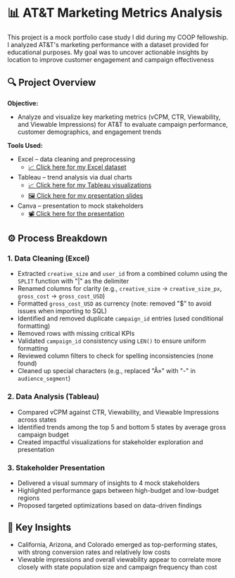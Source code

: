 # 📊 AT&T Marketing Metrics Analysis

This project is a mock portfolio case study I did during my COOP fellowship. I analyzed AT&T's marketing performance with a dataset provided for educational purposes. My goal was to uncover actionable insights by location to improve customer engagement and campaign effectiveness

## 🔍 Project Overview

**Objective:**  
- Analyze and visualize key marketing metrics (vCPM, CTR, Viewability, and Viewable Impressions) for AT&T to evaluate campaign performance, customer demographics, and engagement trends

**Tools Used:**
- Excel – data cleaning and preprocessing
  - [📈 Click here for my Excel dataset](https://github.com/1-icenine/Portfolio/tree/main/Tableau/AT%26T%20Mock%20Marketing%20Study/Dataset)
- Tableau – trend analysis via dual charts
  - [📈 Click here for my Tableau visualizations](https://public.tableau.com/app/profile/nicholas.louie/viz/NicksSpatialAnalysisCTRCPMvCPMViewability/vCPMvsViewabilityDualChart)
  - [🖼️ Click here for my presentation slides](https://github.com/1-icenine/Portfolio/tree/main/Tableau/AT%26T%20Mock%20Marketing%20Study/Visuals)
- Canva – presentation to mock stakeholders
  - [📽️ Click here for the presentation](https://github.com/1-icenine/Portfolio/blob/main/Tableau/AT%26T%20Mock%20Marketing%20Study/Presentation/C515%20Capstone%20Project.pdf)

## ⚙️ Process Breakdown

### 1. Data Cleaning (Excel)
- Extracted `creative_size` and `user_id` from a combined column using the `SPLIT` function with "|" as the delimiter
- Renamed columns for clarity (e.g., `creative_size` → `creative_size_px`, `gross_cost` → `gross_cost_USD`)
- Formatted `gross_cost_USD` as currency (note: removed "$" to avoid issues when importing to SQL)
- Identified and removed duplicate `campaign_id` entries (used conditional formatting)
- Removed rows with missing critical KPIs
- Validated `campaign_id` consistency using `LEN()` to ensure uniform formatting
- Reviewed column filters to check for spelling inconsistencies (none found)
- Cleaned up special characters (e.g., replaced "Â»" with "-" in `audience_segment`)

### 2. Data Analysis (Tableau)
- Compared vCPM against CTR, Viewability, and Viewable Impressions across states
- Identified trends among the top 5 and bottom 5 states by average gross campaign budget
- Created impactful visualizations for stakeholder exploration and presentation

### 3. Stakeholder Presentation
- Delivered a visual summary of insights to 4 mock stakeholders
- Highlighted performance gaps between high-budget and low-budget regions
- Proposed targeted optimizations based on data-driven findings

## 📌 Key Insights

- California, Arizona, and Colorado emerged as top-performing states, with strong conversion rates and relatively low costs
- Viewable impressions and overall viewability appear to correlate more closely with state population size and campaign frequency than cost
